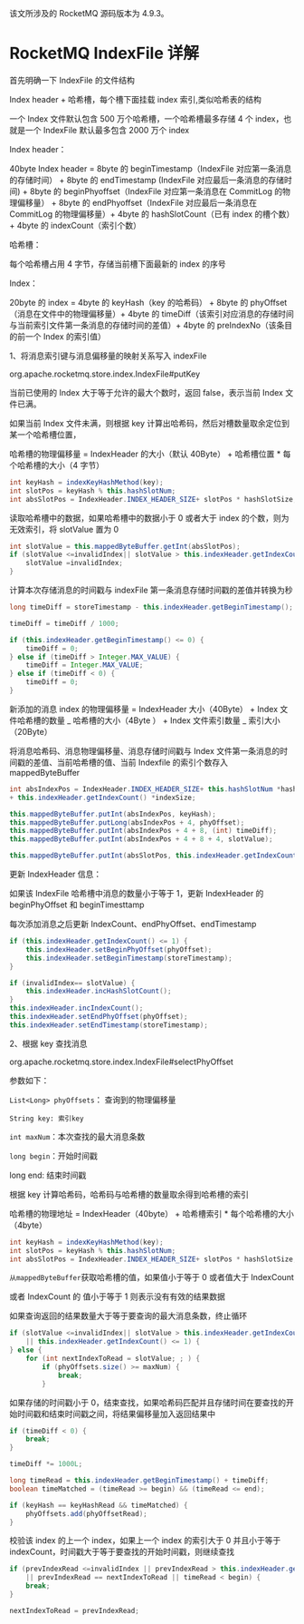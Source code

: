 该文所涉及的 RocketMQ 源码版本为 4.9.3。

# RocketMQ IndexFile 详解

首先明确一下 IndexFile 的文件结构

Index header + 哈希槽，每个槽下面挂载 index 索引,类似哈希表的结构

一个 Index 文件默认包含 500 万个哈希槽，一个哈希槽最多存储 4 个 index，也就是一个 IndexFile 默认最多包含 2000 万个 index

Index header：

40byte Index header = 8byte 的 beginTimestamp（IndexFile 对应第一条消息的存储时间） + 8byte 的 endTimestamp (IndexFile 对应最后一条消息的存储时间) + 8byte 的 beginPhyoffset（IndexFile 对应第一条消息在 CommitLog 的物理偏移量） + 8byte 的 endPhyoffset（IndexFile 对应最后一条消息在 CommitLog 的物理偏移量）+ 4byte 的 hashSlotCount（已有 index 的槽个数）+ 4byte 的 indexCount（索引个数）

哈希槽：

每个哈希槽占用 4 字节，存储当前槽下面最新的 index 的序号

Index：

20byte 的 index = 4byte 的 keyHash（key 的哈希码） + 8byte 的 phyOffset（消息在文件中的物理偏移量）+ 4byte 的 timeDiff（该索引对应消息的存储时间与当前索引文件第一条消息的存储时间的差值）+ 4byte 的 preIndexNo（该条目的前一个 Index 的索引值）

1、将消息索引键与消息偏移量的映射关系写入 indexFile

org.apache.rocketmq.store.index.IndexFile#putKey

当前已使用的 Index 大于等于允许的最大个数时，返回 false，表示当前 Index 文件已满。

如果当前 Index 文件未满，则根据 key 计算出哈希码，然后对槽数量取余定位到某一个哈希槽位置，

哈希槽的物理偏移量 = IndexHeader 的大小（默认 40Byte） + 哈希槽位置 \* 每个哈希槽的大小（4 字节）

```java
int keyHash = indexKeyHashMethod(key);
int slotPos = keyHash % this.hashSlotNum;
int absSlotPos = IndexHeader.INDEX_HEADER_SIZE+ slotPos * hashSlotSize;
```

读取哈希槽中的数据，如果哈希槽中的数据小于 0 或者大于 index 的个数，则为无效索引，将 slotValue 置为 0

```java
int slotValue = this.mappedByteBuffer.getInt(absSlotPos);
if (slotValue <=invalidIndex|| slotValue > this.indexHeader.getIndexCount()) {
    slotValue =invalidIndex;
}
```

计算本次存储消息的时间戳与 indexFile 第一条消息存储时间戳的差值并转换为秒

```java
long timeDiff = storeTimestamp - this.indexHeader.getBeginTimestamp();

timeDiff = timeDiff / 1000;

if (this.indexHeader.getBeginTimestamp() <= 0) {
    timeDiff = 0;
} else if (timeDiff > Integer.MAX_VALUE) {
    timeDiff = Integer.MAX_VALUE;
} else if (timeDiff < 0) {
    timeDiff = 0;
}
```

新添加的消息 index 的物理偏移量 = IndexHeader 大小（40Byte） + Index 文件哈希槽的数量 _ 哈希槽的大小（4Byte ） + Index 文件索引数量 _ 索引大小（20Byte）

将消息哈希码、消息物理偏移量、消息存储时间戳与 Index 文件第一条消息的时间戳的差值、当前哈希槽的值、当前 Indexfile 的索引个数存入 mappedByteBuffer

```java
int absIndexPos = IndexHeader.INDEX_HEADER_SIZE+ this.hashSlotNum *hashSlotSize
+ this.indexHeader.getIndexCount() *indexSize;

this.mappedByteBuffer.putInt(absIndexPos, keyHash);
this.mappedByteBuffer.putLong(absIndexPos + 4, phyOffset);
this.mappedByteBuffer.putInt(absIndexPos + 4 + 8, (int) timeDiff);
this.mappedByteBuffer.putInt(absIndexPos + 4 + 8 + 4, slotValue);

this.mappedByteBuffer.putInt(absSlotPos, this.indexHeader.getIndexCount());
```

更新 IndexHeader 信息：

如果该 IndexFile 哈希槽中消息的数量小于等于 1，更新 IndexHeader 的 beginPhyOffset 和 beginTimesttamp

每次添加消息之后更新 IndexCount、endPhyOffset、endTimestamp

```java
if (this.indexHeader.getIndexCount() <= 1) {
    this.indexHeader.setBeginPhyOffset(phyOffset);
    this.indexHeader.setBeginTimestamp(storeTimestamp);
}

if (invalidIndex== slotValue) {
    this.indexHeader.incHashSlotCount();
}
this.indexHeader.incIndexCount();
this.indexHeader.setEndPhyOffset(phyOffset);
this.indexHeader.setEndTimestamp(storeTimestamp);
```

2、根据 key 查找消息

org.apache.rocketmq.store.index.IndexFile#selectPhyOffset

参数如下：

`List<Long> phyOffsets`： 查询到的物理偏移量

`String key: 索引key`

`int maxNum`：本次查找的最大消息条数

`long begin`：开始时间戳

long end: 结束时间戳

根据 key 计算哈希码，哈希码与哈希槽的数量取余得到哈希槽的索引

哈希槽的物理地址 = IndexHeader（40byte） + 哈希槽索引 \* 每个哈希槽的大小（4byte）

```java
int keyHash = indexKeyHashMethod(key);
int slotPos = keyHash % this.hashSlotNum;
int absSlotPos = IndexHeader.INDEX_HEADER_SIZE+ slotPos * hashSlotSize;
```

`从mappedByteBuffer`获取哈希槽的值，如果值小于等于 0 或者值大于 IndexCount

或者 IndexCount 的 值小于等于 1 则表示没有有效的结果数据

如果查询返回的结果数量大于等于要查询的最大消息条数，终止循环

```java
if (slotValue <=invalidIndex|| slotValue > this.indexHeader.getIndexCount()
    || this.indexHeader.getIndexCount() <= 1) {
} else {
    for (int nextIndexToRead = slotValue; ; ) {
        if (phyOffsets.size() >= maxNum) {
            break;
        }
```

如果存储的时间戳小于 0，结束查找，如果哈希码匹配并且存储时间在要查找的开始时间戳和结束时间戳之间，将结果偏移量加入返回结果中

```java
if (timeDiff < 0) {
    break;
}

timeDiff *= 1000L;

long timeRead = this.indexHeader.getBeginTimestamp() + timeDiff;
boolean timeMatched = (timeRead >= begin) && (timeRead <= end);

if (keyHash == keyHashRead && timeMatched) {
    phyOffsets.add(phyOffsetRead);
}
```

校验该 index 的上一个 index，如果上一个 index 的索引大于 0 并且小于等于 indexCount，时间戳大于等于要查找的开始时间戳，则继续查找

```java
if (prevIndexRead <=invalidIndex || prevIndexRead > this.indexHeader.getIndexCount()
    || prevIndexRead == nextIndexToRead || timeRead < begin) {
    break;
}

nextIndexToRead = prevIndexRead;
```
